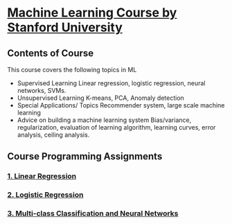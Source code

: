 # [Machine Learning Course by Stanford University](https://www.coursera.org/learn/machine-learning)
## Contents of Course
This course covers the following topics in ML
- Supervised Learning
Linear regression, logistic regression, neural networks, SVMs.
- Unsupervised Learning
K-means, PCA, Anomaly detection
- Special Applications/ Topics
Recommender system, large scale machine learning
- Advice on building a machine learning system
Bias/variance, regularization, evaluation of learning algorithm, learning curves, error analysis, ceiling analysis.

## Course Programming Assignments
### [1. Linear Regression](https://github.com/ggornes/Machine-Learning-Course/tree/main/ex1)
### [2. Logistic Regression](https://github.com/ggornes/Machine-Learning-Course/tree/main/ex2)
### [3. Multi-class Classification and Neural Networks](https://github.com/ggornes/Machine-Learning-Course/tree/main/ex3)



